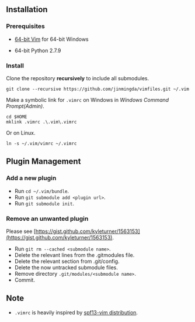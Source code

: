 ## Installation

### Prerequisites

* [64-bit Vim](https://bintray.com/veegee/generic/vim_x64/) for 64-bit Windows

* 64-bit Python 2.7.9

### Install

Clone the repository **recursively** to include all submodules.    

	git clone --recursive https://github.com/jinmingda/vimfiles.git ~/.vim

Make a symbolic link for `.vimrc` on Windows in *Windows Command Prompt(Admin)*.    

	cd $HOME
	mklink .vimrc .\.vim\.vimrc

Or on Linux.

	ln -s ~/.vim/vimrc ~/.vimrc


## Plugin Management

### Add a new plugin

* Run `cd ~/.vim/bundle`.    
* Run `git submodule add <plugin url>`.    
* Run `git submodule init`.

### Remove an unwanted plugin
  
Please  see [https://gist.github.com/kyleturner/1563153](https://gist.github.com/kyleturner/1563153).

* Run `git rm --cached <submodule name>`.
* Delete the relevant lines from the .gitmodules file.
* Delete the relevant section from .git/config.
* Delete the now untracked submodule files.
* Remove directory `.git/modules/<submodule name>`.
* Commit.

## Note

* `.vimrc` is heavily inspired by [spf13-vim distribution](https://github.com/spf13/spf13-vim/blob/3.0/.vimrc).